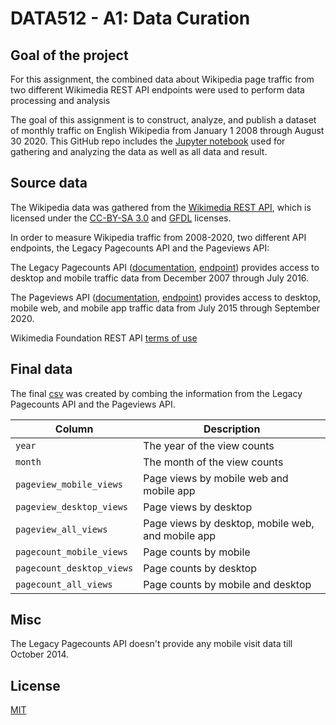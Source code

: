 # DATA512 - A1: Data Curation

## Goal of the project
For this assignment, the combined data about Wikipedia page traffic from two different Wikimedia REST API endpoints were used to perform data processing and analysis

The goal of this assignment is to construct, analyze, and publish a dataset of monthly traffic on English Wikipedia from January 1 2008 through August 30 2020. This GitHub repo includes the [Jupyter notebook](https://github.com/ruiany/data-512/blob/main/data-512-a1/a1-data-curation.ipynb) used for gathering and analyzing the data as well as all data and result.

## Source data
The Wikipedia data was gathered from the [Wikimedia REST API](https://wikimedia.org/api/rest_v1/#/Pagecounts_data_(legacy)/get_metrics_legacy_pagecounts_aggregate_project_access_site_granularity_start_end), which is licensed under the [CC-BY-SA 3.0](https://creativecommons.org/licenses/by-sa/3.0/) and [GFDL](https://www.gnu.org/licenses/fdl-1.3.html) licenses.

In order to measure Wikipedia traffic from 2008-2020, two different API endpoints, the Legacy Pagecounts API and the Pageviews API:

The Legacy Pagecounts API ([documentation](https://wikitech.wikimedia.org/wiki/Analytics/AQS/Legacy_Pagecounts#Pagecounts), [endpoint](https://wikimedia.org/api/rest_v1/#/Pagecounts_data_(legacy)/get_metrics_legacy_pagecounts_aggregate_project_access_site_granularity_start_end)) provides access to desktop and mobile traffic data from December 2007 through July 2016.

The Pageviews API ([documentation](https://wikitech.wikimedia.org/wiki/Analytics/AQS/Pageviews#Monthly_counts), [endpoint](https://wikimedia.org/api/rest_v1/#/Pageviews_data/get_metrics_pageviews_aggregate_project_access_agent_granularity_start_end)) provides access to desktop, mobile web, and mobile app traffic data from July 2015 through September 2020.

Wikimedia Foundation REST API [terms of use](https://www.mediawiki.org/wiki/REST_API#Terms_and_conditions)

## Final data
The final [csv](https://github.com/ruiany/data-512/blob/main/data-512-a1/csv/en-wikipedia_traffic_200712-202009.csv) was created by combing the information from the Legacy Pagecounts API and the Pageviews API.

| Column | Description |
|--------|-------------|
| `year`   | The year of the view counts |
| `month`  | The month of the view counts |
| `pageview_mobile_views` | Page views by mobile web and mobile app |
| `pageview_desktop_views` | Page views by desktop |
| `pageview_all_views` | Page views by desktop, mobile web, and mobile app |
| `pagecount_mobile_views` | Page counts by mobile |
| `pagecount_desktop_views` | Page counts by desktop|
| `pagecount_all_views` | Page counts by mobile and desktop|

## Misc
The Legacy Pagecounts API doesn't provide any mobile visit data till October 2014.

## License
[MIT](https://choosealicense.com/licenses/mit/)
